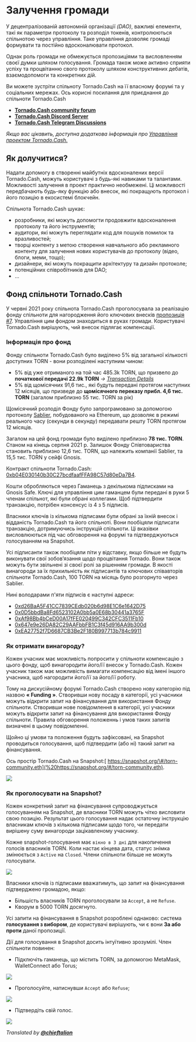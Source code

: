 # Залучення громади 

У децентралізованій автономній організації  _\(DAO\)_, важливі елементи, такі як параметри протоколу та розподіл токенів, контролюються спільнотою через управління. Таке управління дозволяє громаді формувати та постійно вдосконалювати протокол. 

Однак роль громади не обмежується пропозиціями та висловленням своєї думки шляхом голосування. Громада також може активно сприяти успіху та процвітанню свого протоколу шляхом конструктивних дебатів, взаємодопомоги та конкретних дій.

Ви можете зустріти спільноту Tornado.Cash на її власному форумі та у соціальних мережах. Ось корисні посилання для приєднання до спільноти Tornado.Cash

* [**Tornado.Cash community forum**](https://torn.community/)
* [**Tornado.Cash Discord Server**](https://discord.com/invite/TFDrM8K42j)
* [**Tornado.Cash Telegram Discussions**](https://t.me/TornadoCashOfficial)

_Якщо вас цікавить, доступна додаткова інформація про_ [_Управління проектом Tornado.Cash._](governance.md)

## Як долучитися?

Надати допомогу в створенні майбутніх вдосконалених версії Tornado.Cash, можуть користувачі з  будь-які навиками та талантами. Можливості залучення в проект практично необмежені. Ці можливості передбачають будь-яку функцію або внесок, які покращують протокол і його позицію в екосистемі блокчейн.

Спільнота Tornado.Cash шукає:

* розробники, які можуть допомогти продовжити вдосконалення протоколу та його інструментів;
* аудитори, які можуть переглядати код для пошуків помилок та вразливостей;
* творці контенту з метою створення навчального або рекламного контенту для залучення нових користувачів до протоколу \(відео, блоги, меми, тощо\);
* дизайнери, які можуть покращити архітектуру та дизайн протоколe;
* потенційних співробітників для DAO;
* ...

## Фонд спільноти Tornado.Cash
У червні 2021 року спільнота Tornado.Cash проголосувала за реалізацію фонду спільноти для нагородження його ключових внесків [пропозиція #7](https://app.tornado.cash/governance/7). Управління цим фондом знаходиться в руках громади. Користувачі Tornado.Cash вирішують, чий внесок підлягає компенсації.

### 

### Інформація про фонд

Фонду спільноти Tornado.Cash було виділено 5% від загальної кількості доступних TORN - вони розподілені наступним чином:

* 5% від уже отриманого на той час 485.3k TORN, що призвело до **початкової передачі 22.9k TORN** _-&gt;_ [_Transaction Details_](https://etherscan.io/tx/0xbe95f4268df2023d9ef234c1eedbb597b99e4c6e7d396d8f521ee482a1d93d47) 
* 5% від щомісячних 91,6 тис., які будуть передані протягом наступних 12 місяців, що призведе до **щомісячного переказу прибл. 4,6 тис. TORN** \(загалом приблизно 55 тис. TORN за рік\)

Щомісячний розподіл Фонду було запрограмовано за допомогою протоколу [Sablier](https://sablier.finance/), побудованого на Ethereum, що дозволяє в режимі реального часу (секунди в секунду) передавати решту TORN протягом 12 місяців. 

Загалом на цей фонд громади було виділено приблизно **78 тис. TORN**. Станом на кінець серпня 2021 р. Залишок Фонду Співтовариства становить приблизно 12,6 тис. TORN, що належить компанії Sablier, та 15,5 тис. TORN у сейфі Gnosis.

Контракт спільноти Tornado.Cash: [0xb04E030140b30C27bcdfaafFFA98C57d80eDa7B4](https://gnosis-safe.io/app/#/safes/0xb04E030140b30C27bcdfaafFFA98C57d80eDa7B4/balances). 

Кошти обробляються через Гаманець з декількома підписками на Gnosis Safe. Ключі для управління цим гаманцем були передані в руки 5 членам спільнот, які були обрані коллегами. Щоб підтвердити транзакцію, потрібен консенсус із 4 з 5 підписів.

Власники ключів із кількома підписами були обрані за їхній внесок і відданість Tornado.Cash та його спільноті. Вони пообіцяли підписати транзакцію, дотримуючись інструкцій спільноти. Ці вказівки висловлюються під час обговорення на форумі та підтверджуються голосуванням на Snapshot.

Усі підписанти також пообіцяли піти у відставку, якщо більше не будуть виконувати свої зобов’язання щодо процвітання Tornado. Вони також можуть бути звільнені зі своєї ролі за рішенням громади. В якості винагороди за їх прихильність як підписантів та ключових співавторів спільноти Tornado.Cash, 100 TORN на місяць було розгорнуто через Sablier.

Нині володарами п'яти підписів є наступні адреси:  

* [0xd26BaA5F41CC7839CEdb020b6d98E1C6e1642D75](https://etherscan.io/address/0xd26BaA5F41CC7839CEdb020b6d98E1C6e1642D75)
* [0x0D5bbdBa8Fd6523102A0bb5a0E68b30441a3765F](https://etherscan.io/address/0x0D5bbdBa8Fd6523102A0bb5a0E68b30441a3765F)
* [0xAf98Bb4bCeD00A17fFE020499C342CFC3511Fb10](https://etherscan.io/address/0xAf98Bb4bCeD00A17fFE020499C342CFC3511Fb10)
* [0x647e9e26DA82C29AAFbbFB1C3f45d916AA9b300d](https://etherscan.io/address/0x647e9e26DA82C29AAFbbFB1C3f45d916AA9b300d)
* [0xEA27752f7D6687CB3Be2F180B997713b784c9911](https://etherscan.io/address/0xEA27752f7D6687CB3Be2F180B997713b784c9911)

### 

### Як отримати винагороду?

Кожен учасник має можливість попросити у спільноти компенсацію з цього фонду, щоб винагородити його/її внесок у Tornado.Cash. Кожен учасник також має можливість вимагати компенсацію від імені іншого учасника, щоб нагородити його/її за його/її роботу.

Тому на дискусійному форумі Tornado.Cash створено нову категорію під назвою **« Funding »**. Створивши нову посаду в категорії, усі учасники можуть відкрити запит на фінансування для використання Фонду спільноти. Створивши нове повідомлення в категорії, усі учасники можуть відкрити запит на фінансування для використання Фонду спільноти. Правила обговорення положеннь і умов таких запитів визначені в цьому повідомленні.

Щойно ці умови та положення будуть зафіксовані, на Snapshot проводиться голосування, щоб підтвердити \(або ні\) такий запит на фінансування.

Ось простір Tornado.Cash на Snapshot:[ https://snapshot.org/\#/torn-community.eth](%20https://snapshot.org/#/torn-community.eth).

![](.gitbook/assets/page-daccueil.png)



### Як проголосувати на Snapshot?

Кожен конкретний запит на фінансування супроводжується  голосуванням на Snapshot, де власники TORN можуть чітко висловити свою позицію. Результат цього голосування надає остаточну інструкцію власникам ключів з кількома підписами щодо того, чи передати вирішену суму винагороди зацікавленому учаснику. 

Кожне snapshot-голосування має `вікно в 3 дні` для накопичення голосів власників TORN. Коли настає кінцева дата, статус знімка змінюється з `Active` на `Closed`. Члени спільноти більше не можуть голосувати. 

![](.gitbook/assets/time-window.png)

Власники ключів із підписами вважатимуть, що запит на фінансування підтверджено громадою, якщо:

* Більшість власників TORN проголосували за `Accept`, а не `Refuse`. 
* Кворум в 5000 TORN досягнуто.

Усі запити на фінансування в Snapshot розроблені однаково: система **голосування з вибором**, де користувачі вирішують, чи є вони **За або проти** даної пропозиції.

Дії для голосування в Snapshot досить інтуїтивно зрозумілі. Член спільноти повинен:

* Підключіть гаманець, що містить TORN, за допомогою MetaMask, WalletConnect або Torus;

![](.gitbook/assets/connect-wallet.png)

* Проголосуйте, натиснувши `Accept` або `Refuse`;

![](.gitbook/assets/cast-the-vote.png)

* Підтвердіть свій голос.

![](.gitbook/assets/confirm-the-vote.png)



_Translated by_ [_**@chieftalion**_](https://torn.community/u/chieftalion/)

